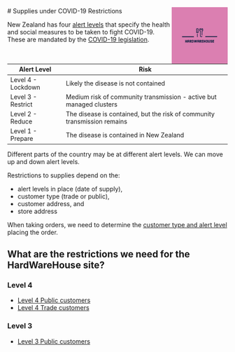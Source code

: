 <img style="float: right;margin:0px 0px 0px" src="../../hardwarehouse.png" width="128px"/>
# Supplies under COVID-19 Restrictions

New Zealand has four [alert levels](AlertLevels.md "c:run") that specify the health and social measures to be taken to fight COVID-19. These are mandated by the [COVID-19 legislation](http://www.pco.govt.nz/covid-19-legislation/).

| Alert Level        | Risk                                |
|--------------------|-------------------------------------|
| Level 4 - Lockdown | Likely the disease is not contained |
| Level 3 - Restrict | Medium risk of community transmission - active but managed clusters |
| Level 2 - Reduce   | The disease is contained, but the risk of community transmission remains |
| Level 1 - Prepare  | The disease is contained in New Zealand |

Different parts of the country may be at different alert levels. We can move up and down alert levels.

Restrictions to supplies depend on the:

* alert levels in place (date of supply), 
* customer type (trade or public),
* customer address, and
* store address

When taking orders, we need to determine the [customer type and alert level](CustomerTypeAndAlertLevel.md "c:run") placing the order.

## What are the restrictions we need for the HardWareHouse site?

### Level 4
 
* [Level 4 Public customers](Level4Public.md "c:run")
* [Level 4 Trade customers](Level4Trade.md "c:run")

### Level 3

* [Level 3 Public customers](Level3Public.md "c:run")

